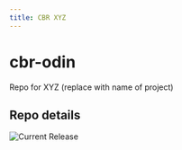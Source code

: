 ```yaml
---
title: CBR XYZ
---
```


# cbr-odin
Repo for XYZ (replace with name of project)


## Repo details

![Current Release](https://img.shields.io/badge/release-v0.2.1-blue)


